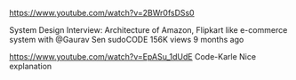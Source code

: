 https://www.youtube.com/watch?v=2BWr0fsDSs0

System Design Interview: Architecture of Amazon, Flipkart like e-commerce system with @Gaurav Sen
sudoCODE
156K views
9 months ago

https://www.youtube.com/watch?v=EpASu_1dUdE
Code-Karle Nice explanation 